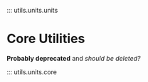 
::: utils.units.units

# Core Utilities

**Probably deprecated** and *should be deleted?*

::: utils.units.core
